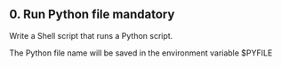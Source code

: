 ## 0. Run Python file mandatory ##

Write a Shell script that runs a Python script.

The Python file name will be saved in the environment variable $PYFILE